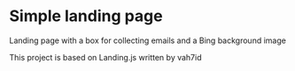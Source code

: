 Simple landing page
===================

Landing page with a box for collecting emails and a Bing background image

This project is based on Landing.js written by vah7id
